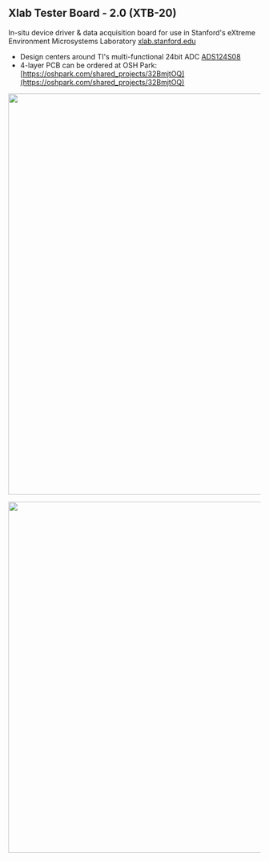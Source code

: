 ## Xlab Tester Board - 2.0 (XTB-20)
In-situ device driver & data acquisition board for use in Stanford's eXtreme Environment Microsystems Laboratory [xlab.stanford.edu](https://xlab.stanford.edu/)
* Design centers around TI's multi-functional 24bit ADC [ADS124S08](http://www.ti.com/product/ADS124S08)
* 4-layer PCB can be ordered at OSH Park: [https://oshpark.com/shared_projects/32BmjtOQ](https://oshpark.com/shared_projects/32BmjtOQ)

<img width="800" src="https://github.com/maholli/XTB/blob/master/media/Intro.PNG">

<p align="middle">
  <img width="700" src="https://github.com/maholli/XTB/blob/master/media/integration.PNG">
</p>
